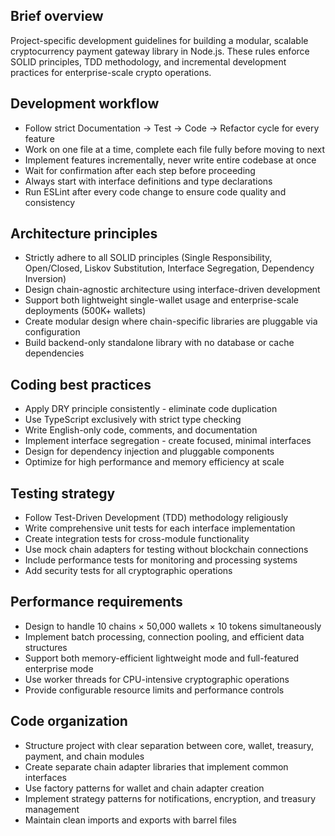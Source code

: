 ## Brief overview
Project-specific development guidelines for building a modular, scalable cryptocurrency payment gateway library in Node.js. These rules enforce SOLID principles, TDD methodology, and incremental development practices for enterprise-scale crypto operations.

## Development workflow
- Follow strict Documentation → Test → Code → Refactor cycle for every feature
- Work on one file at a time, complete each file fully before moving to next
- Implement features incrementally, never write entire codebase at once
- Wait for confirmation after each step before proceeding
- Always start with interface definitions and type declarations
- Run ESLint after every code change to ensure code quality and consistency

## Architecture principles
- Strictly adhere to all SOLID principles (Single Responsibility, Open/Closed, Liskov Substitution, Interface Segregation, Dependency Inversion)
- Design chain-agnostic architecture using interface-driven development
- Support both lightweight single-wallet usage and enterprise-scale deployments (500K+ wallets)
- Create modular design where chain-specific libraries are pluggable via configuration
- Build backend-only standalone library with no database or cache dependencies

## Coding best practices
- Apply DRY principle consistently - eliminate code duplication
- Use TypeScript exclusively with strict type checking
- Write English-only code, comments, and documentation
- Implement interface segregation - create focused, minimal interfaces
- Design for dependency injection and pluggable components
- Optimize for high performance and memory efficiency at scale

## Testing strategy
- Follow Test-Driven Development (TDD) methodology religiously
- Write comprehensive unit tests for each interface implementation  
- Create integration tests for cross-module functionality
- Use mock chain adapters for testing without blockchain connections
- Include performance tests for monitoring and processing systems
- Add security tests for all cryptographic operations

## Performance requirements
- Design to handle 10 chains × 50,000 wallets × 10 tokens simultaneously
- Implement batch processing, connection pooling, and efficient data structures
- Support both memory-efficient lightweight mode and full-featured enterprise mode
- Use worker threads for CPU-intensive cryptographic operations
- Provide configurable resource limits and performance controls

## Code organization
- Structure project with clear separation between core, wallet, treasury, payment, and chain modules
- Create separate chain adapter libraries that implement common interfaces
- Use factory patterns for wallet and chain adapter creation
- Implement strategy patterns for notifications, encryption, and treasury management
- Maintain clean imports and exports with barrel files
